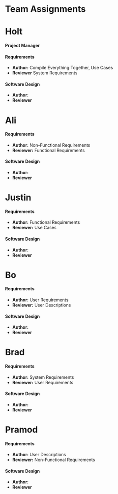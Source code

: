 # Team Assignments
# Holt
#### Project Manager

#### Requirements
- **Author:** Compile Everything Together, Use Cases
- **Reviewer** System Requirements

#### Software Design
- **Author:**
- **Reviewer**

# Ali
#### Requirements
- **Author:** Non-Functional Requirements
- **Reviewer:** Functional Requirements

#### Software Design
- **Author:**
- **Reviewer**

# Justin
#### Requirements
- **Author:** Functional Requirements
- **Reviewer:** Use Cases

#### Software Design
- **Author:**
- **Reviewer**

# Bo
#### Requirements
- **Author:** User Requirements
- **Reviewer:** User Descriptions

#### Software Design
- **Author:**
- **Reviewer**

# Brad
#### Requirements
- **Author:** System Requirements
- **Reviewer:** User Requirements

#### Software Design
- **Author:**
- **Reviewer**

# Pramod
#### Requirements
- **Author:** User Descriptions
- **Reviewer:** Non-Functional Requirements

#### Software Design
- **Author:**
- **Reviewer**
